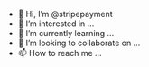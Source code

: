 - 👋 Hi, I’m @stripepayment
- 👀 I’m interested in ...
- 🌱 I’m currently learning ...
- 💞️ I’m looking to collaborate on ...
- 📫 How to reach me ...

<!---
stripepayment/stripepayment is a ✨ special ✨ repository because its `README.md` (this file) appears on your GitHub profile.
You can click the Preview link to take a look at your changes.
--->
